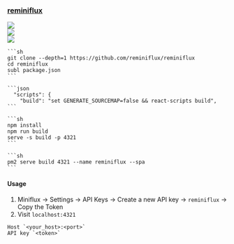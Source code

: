 ### [reminiflux](https://github.com/reminiflux/reminiflux)

![](https://img.shields.io/github/license/reminiflux/reminiflux?style=flat-square)<br />
[![](https://img.shields.io/github/last-commit/scillidan/reminiflux/main?label=last%20commit%20(fork)&style=flat-square)](https://github.com/scillidan/reminiflux)<br />
![](https://img.shields.io/badge/Vercel-black?style=flat&logo=Vercel&logoColor=white)

````{tab} From source
```sh
git clone --depth=1 https://github.com/reminiflux/reminiflux
cd reminiflux
subl package.json
```

```json
  "scripts": {
    "build": "set GENERATE_SOURCEMAP=false && react-scripts build",
```

```sh
npm install
npm run build
serve -s build -p 4321
```
````

````{tab} PM2
```sh
pm2 serve build 4321 --name reminiflux --spa
```
````

#### Usage

1. Miniflux → Settings → API Keys → Create a new API key → `reminiflux` → Copy the Token
2. Visit `localhost:4321`
  ```
  Host `<your_host>:<port>`
  API key `<token>`
  ```